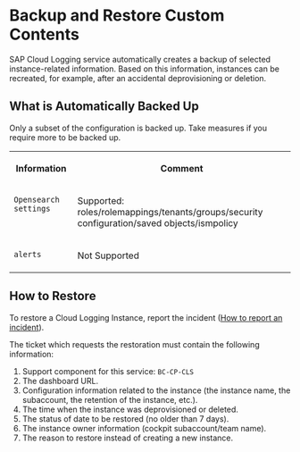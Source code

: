 <!-- loio5b9bc66e65be442489f30931b131d1f6 -->

# Backup and Restore Custom Contents

SAP Cloud Logging service automatically creates a backup of selected instance-related information. Based on this information, instances can be recreated, for example, after an accidental deprovisioning or deletion.



<a name="loio5b9bc66e65be442489f30931b131d1f6__section_wfj_334_xcc"/>

## What is Automatically Backed Up

Only a subset of the configuration is backed up. Take measures if you require more to be backed up.


<table>
<tr>
<th valign="top">

Information

</th>
<th valign="top">

Comment

</th>
</tr>
<tr>
<td valign="top">

`Opensearch settings`

</td>
<td valign="top">

Supported: roles/rolemappings/tenants/groups/security configuration/saved objects/ismpolicy

</td>
</tr>
<tr>
<td valign="top">

`alerts`

</td>
<td valign="top">

Not Supported

</td>
</tr>
</table>



<a name="loio5b9bc66e65be442489f30931b131d1f6__section_vtd_t34_xcc"/>

## How to Restore

To restore a Cloud Logging Instance, report the incident \([How to report an incident](https://help.sap.com/viewer/65de2977205c403bbc107264b8eccf4b/Cloud/en-US/5dd739823b824b539eee47b7860a00be.html)\).

The ticket which requests the restoration must contain the following information:

1.  Support component for this service: `BC-CP-CLS`
2.  The dashboard URL.
3.  Configuration information related to the instance \(the instance name, the subaccount, the retention of the instance, etc.\).
4.  The time when the instance was deprovisioned or deleted.
5.  The status of date to be restored \(no older than 7 days\).
6.  The instance owner information \(cockpit subaccount/team name\).
7.  The reason to restore instead of creating a new instance.

